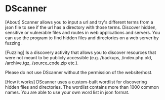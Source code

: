 # DScanner
[About]
Scanner allows you to input a url and try's different terms from a json file to see if the url has a directory with those terms.
Discover hidden, sensitive or vulnerable files and routes in web applications and servers. You can use the program to find hidden files and directories on a web server by fuzzing.

[Fuzzing]
Is a discovery activity that allows you to discover resources that were not meant to be publicly accessible (e.g. /backups, /index.php.old, /archive.tgz, /source_code.zip etc.).

Please do not use DScanner without the permission of the website/host.

[How it works]
DScanner uses a custom-built wordlist for discovering hidden files and directories. The wordlist contains more than 1000 common names. You are able to use your own word list in json format.
